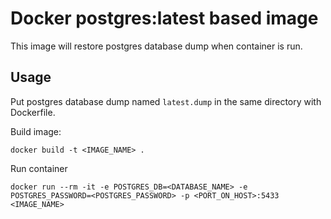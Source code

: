 # Docker postgres:latest based image
This image will restore postgres database dump when container is run.
## Usage
Put postgres database dump named `latest.dump` in the same directory with Dockerfile.

Build image:

`docker build -t <IMAGE_NAME> .`

Run container

`docker run --rm -it -e POSTGRES_DB=<DATABASE_NAME> -e POSTGRES_PASSWORD=<POSTGRES_PASSWORD> -p <PORT_ON_HOST>:5433 <IMAGE_NAME>`
